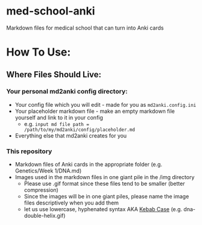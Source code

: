 # med-school-anki
Markdown files for medical school that can turn into Anki cards


# How To Use:

## Where Files Should Live:

### Your personal md2anki config directory:

- Your config file which you will edit - made for you as `md2anki.config.ini`
- Your placeholder markdown file - make an empty markdown file yourself and link to it in your config
    - e.g. `input md file path = /path/to/my/md2anki/config/placeholder.md`
- Everything else that md2anki creates for you

### This repository

- Markdown files of Anki cards in the appropriate folder (e.g. Genetics/Week 1/DNA.md)
- Images used in the markdown files in one giant pile in the /img directory
    - Please use .gif format since these files tend to be smaller (better compression)
    - Since the images will be in one giant piles, please name the image files descriptively when you add them
    - let us use lowercase, hyphenated syntax AKA [Kebab Case](https://www.freecodecamp.org/news/snake-case-vs-camel-case-vs-pascal-case-vs-kebab-case-whats-the-difference/) (e.g. dna-double-helix.gif)
